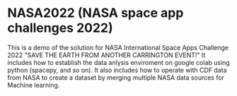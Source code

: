 # NASA2022 (NASA space app challenges 2022)
This is a demo of the solution for NASA International Space Apps Challenge 2022
"SAVE THE EARTH FROM ANOTHER CARRINGTON EVENT!"
It includes how to establish the data anlysis enviroment on google colab using python (spacepy, and so on). 
It also includes how to operate with CDF data from NASA to create a dataset by merging multiple NASA data sources for Machine learning.
